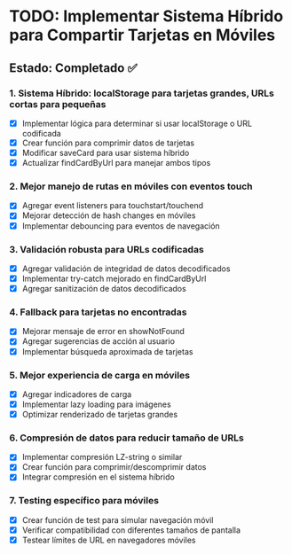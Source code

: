 # TODO: Implementar Sistema Híbrido para Compartir Tarjetas en Móviles

## Estado: Completado ✅

### 1. Sistema Híbrido: localStorage para tarjetas grandes, URLs cortas para pequeñas
- [x] Implementar lógica para determinar si usar localStorage o URL codificada
- [x] Crear función para comprimir datos de tarjetas
- [x] Modificar saveCard para usar sistema híbrido
- [x] Actualizar findCardByUrl para manejar ambos tipos

### 2. Mejor manejo de rutas en móviles con eventos touch
- [x] Agregar event listeners para touchstart/touchend
- [x] Mejorar detección de hash changes en móviles
- [x] Implementar debouncing para eventos de navegación

### 3. Validación robusta para URLs codificadas
- [x] Agregar validación de integridad de datos decodificados
- [x] Implementar try-catch mejorado en findCardByUrl
- [x] Agregar sanitización de datos decodificados

### 4. Fallback para tarjetas no encontradas
- [x] Mejorar mensaje de error en showNotFound
- [x] Agregar sugerencias de acción al usuario
- [x] Implementar búsqueda aproximada de tarjetas

### 5. Mejor experiencia de carga en móviles
- [x] Agregar indicadores de carga
- [x] Implementar lazy loading para imágenes
- [x] Optimizar renderizado de tarjetas grandes

### 6. Compresión de datos para reducir tamaño de URLs
- [x] Implementar compresión LZ-string o similar
- [x] Crear función para comprimir/descomprimir datos
- [x] Integrar compresión en el sistema híbrido

### 7. Testing específico para móviles
- [x] Crear función de test para simular navegación móvil
- [x] Verificar compatibilidad con diferentes tamaños de pantalla
- [x] Testear límites de URL en navegadores móviles
